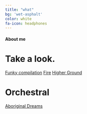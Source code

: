 ```yaml
---
title: "what"
bg: 'wet-asphalt'
color: white
fa-icon: headphones
---
```


#### About me

# Take a look.
[Funky compilation](https://www.youtube.com/watch?v=yQx1kOOrM6w)
[Fire](https://www.youtube.com/watch?v=VMJlbrDlsXs)
[Higher Ground](https://www.youtube.com/watch?v=KQ-ksjASfss&list=PLI0JZcjnXOCGRYUAI6mm1T6h0_uPVpILb&index=2)
# Orchestral
[Aboriginal Dreams](https://www.youtube.com/watch?v=qrEcFtwr0pc)
